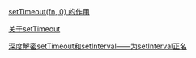 [setTimeout(fn, 0) 的作用](https://juejin.im/post/59c25c936fb9a00a3f24e114)

[关于setTimeout](https://juejin.im/post/5aa4c47af265da239866e236)

[深度解密setTimeout和setInterval——为setInterval正名](https://juejin.im/post/5c4044e1f265da614f708f7d)